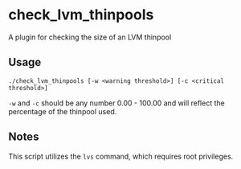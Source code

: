 # check_lvm_thinpools
A plugin for checking the size of an LVM thinpool

## Usage
```
./check_lvm_thinpools [-w <warning threshold>] [-c <critical threshold>]
```

`-w` and `-c` should be any number 0.00 - 100.00 and will reflect the percentage of the thinpool used.

## Notes
This script utilizes the `lvs` command, which requires root privileges.
